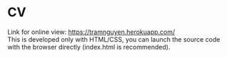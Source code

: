 # CV
Link for online view:
https://tramnguyen.herokuapp.com/
<br/>
This is developed only with HTML/CSS, you can launch the source code with the browser directly (index.html is recommended).
